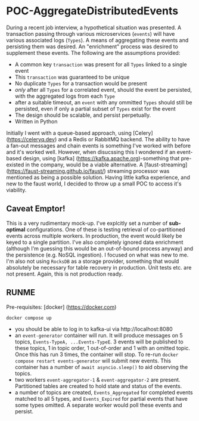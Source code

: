 # POC-AggregateDistributedEvents
During a recent job interview, a hypothetical situation was presented. A transaction passing through various microservices (`events`) will have various associated logs (`Types`). A means of aggregating these events and persisting them was desired. An "enrichment" process was desired to supplement these events. The following are the assumptions provided:
- A common key `transaction` was present for all `Types` linked to a single event
- This `transaction` was guaranteed to be unique
- No duplicate `Types` for a transaction would be present
- *only* after all `Types` for a correlated event, should the event be persisted, with the aggregated logs from each `Type`
- after a suitable timeout, an `event` with any ommitted `Types` should still be persisted, even if only a partial subset of `Types` exist for the event
- The design should be scalable, and persist perpetually.
- Written in Python

Initially I went with a queue-based approach, using [Celery] (https://celeryq.dev) and a Redis or RabbitMQ backend. The ability to have a fan-out messages and chain events is something I've worked with before and it's worked well. However, when disucssing this I wondered if an event-based design, using [kafka] (https://kafka.apache.org)-something that pre-existed in the company, would be a viable alternative. A [faust-streaming] (https://faust-streaming.github.io/faust/) streaming processor was mentioned as being a possible solution. Having little kafka experience, and new to the faust world, I decided to throw up a small POC to access it's viability.

## Caveat Emptor!
This is a very rudimentary mock-up. I've explcitly set a number of **sub-optimal** configurations. One of these is testing retrieval of co-partitioned events across multiple workers. In production, the event would likely be keyed to a single partition. I've also completely ignored data enrichment (although I'm guessing this would be an out-of-bound process anyway) and the persistence (e.g. NoSQL ingestion). I focused on what was new to me. I'm also not using `RocksDB` as a storage provider, something that would absolutely be necessary for table recovery in production. Unit tests etc. are not present. Again, this is not production ready.

## RUNME
Pre-requisites: [docker] (https://docker.com)
```
docker compose up
```
* you should be able to log in to kafka-ui via http://localhost:8080
* an `event-generator` container will run. It will produce messages on 5 topics, `Events-TypeA, ...Events-TypeE`. 3 events will be published to these topics, 1 in topic order, 1 out-of-order and 1 with an omitted topic. Once this has run 3 times, the container will stop. To re-run `docker compose restart events-generator` will submit new events. This container has a number of `await asyncio.sleep()` to aid observing the topics.
* two workers `event-aggregator-1` & `event-aggregator-2` are present. Partitioned tables are created to hold state and status of the events.
* a number of topics are created, `Events_Aggregated` for completed events matched to all 5 types, and `Events_Expired` for partial events that have some types omitted. A separate worker would poll these events and persist.
